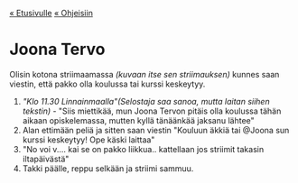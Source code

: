 [« Etusivulle](https://21tiko4.github.io/tiimiesittely/) [« Ohjeisiin](https://21tiko4.github.io/tiimiesittely/scripts/)

# Joona Tervo

Olisin kotona striimaamassa *(kuvaan itse sen striimauksen)* kunnes saan viestin, että pakko olla koulussa tai kurssi keskeytyy.

1. *"Klo 11.30 Linnainmaalla"(Selostaja saa sanoa, mutta laitan siihen tekstin)* - "Siis miettikää, mun Joona Tervon pitäis olla koulussa tähän aikaan opiskelemassa, mutten kyllä tänäänkää jaksanu lähtee"
2. Alan ettimään peliä ja sitten saan viestin "Kouluun äkkiä tai @Joona sun kurssi keskeytyy! Ope käski laittaa"
3. "No voi v.... kai se on pakko liikkua.. kattellaan jos striimit takasin iltapäivästä"
4. Takki päälle, reppu selkään ja striimi sammuu.